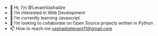 - 👋 Hi, I’m @LevaniVashadze
- 👀 I’m interested in Web Development
- 🌱 I’m currently learning Javascript
- 💞️ I’m looking to collaborate on Open Source projects written in Python
- 📫 How to reach me vashadzelevani11@gmail.com

<!---
LevaniVashadze/LevaniVashadze is a ✨ special ✨ repository because its `README.md` (this file) appears on your GitHub profile.
You can click the Preview link to take a look at your changes.
--->
